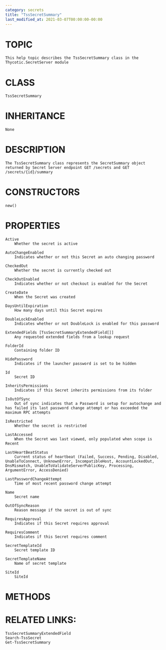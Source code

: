 ```yaml
---
category: secrets
title: "TssSecretSummary"
last_modified_at: 2021-03-07T00:00:00-00:00
---
```


# TOPIC
    This help topic describes the TssSecretSummary class in the Thycotic.SecretServer module

# CLASS
    TssSecretSummary

# INHERITANCE
    None

# DESCRIPTION
    The TssSecretSummary class represents the SecretSummary object returned by Secret Server endpoint GET /secrets and GET /secrets/{id}/summary

# CONSTRUCTORS
    new()

# PROPERTIES
    Active
        Whether the secret is active

    AutoChangeEnabled
        Indicates whether or not this Secret an auto changing password

    CheckedOut
        Whether the secret is currently checked out

    CheckOutEnabled
        Indicates whether or not checkout is enabled for the Secret

    CreateDate
        When the Secret was created

    DaysUntilExpiration
        How many days until this Secret expires

    DoubleLockEnabled
        Indicates whether or not DoubleLock is enabled for this password

    ExtendedFields [TssSecretSummaryExtendedField[]]
        Any requested extended fields from a lookup request

    FolderId
        Containing folder ID

    HidePassword
        Indicates if the launcher password is set to be hidden

    Id
        Secret ID

    InheritsPermissions
        Indicates if this Secret inherits permissions from its folder

    IsOutOfSync
        Out of sync indicates that a Password is setup for autochange and has failed its last password change attempt or has exceeded the maximum RPC attempts

    IsRestricted
        Whether the secret is restricted

    LastAccessed
        When the Secret was last viewed, only populated when scope is Recent

    LastHeartBeatStatus
        Current status of heartbeat (Failed, Success, Pending, Disabled, UnableToConnect, UnknownError, IncompatibleHost, AccountLockedOut, DnsMismatch, UnableToValidateServerPublicKey, Processing, ArgumentError, AccessDenied)

    LastPasswordChangeAttempt
        Time of most recent password change attempt

    Name
        Secret name

    OutOfSyncReason
        Reason message if the secret is out of sync

    RequiresApproval
        Indicates if this Secret requires approval

    RequiresComment
        Indicates if this Secret requires comment

    SecretTemplateId
        Secret template ID

    SecretTemplateName
        Name of secret template

    SiteId
        SiteId

# METHODS

# RELATED LINKS:
    TssSecretSummaryExtendedField
    Search-TssSecret
    Get-TssSecretSummary